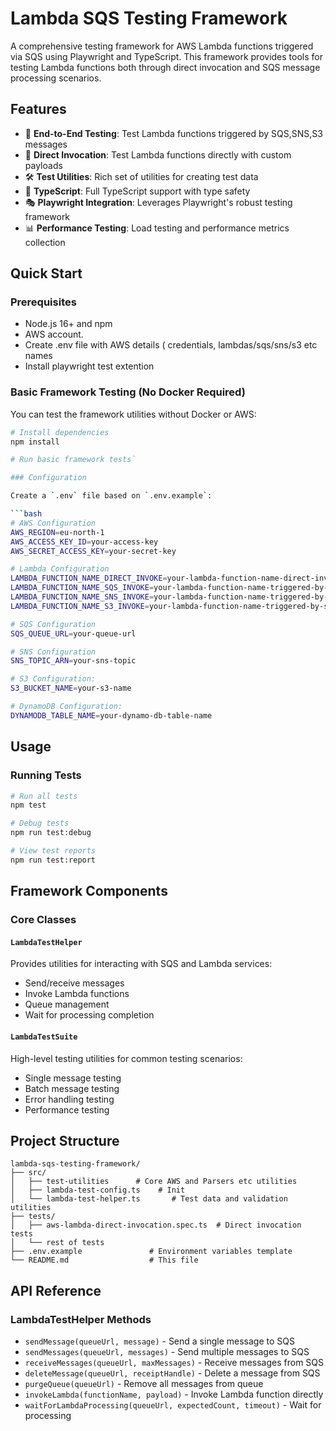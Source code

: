 # Lambda SQS Testing Framework

A comprehensive testing framework for AWS Lambda functions triggered via SQS using Playwright and TypeScript. This framework provides tools for testing Lambda functions both through direct invocation and SQS message processing scenarios.

## Features

- 🚀 **End-to-End Testing**: Test Lambda functions triggered by SQS,SNS,S3 messages
- 🎯 **Direct Invocation**: Test Lambda functions directly with custom payloads
- 🛠️ **Test Utilities**: Rich set of utilities for creating test data
- 📝 **TypeScript**: Full TypeScript support with type safety
- 🎭 **Playwright Integration**: Leverages Playwright's robust testing framework
- 📊 **Performance Testing**: Load testing and performance metrics collection

## Quick Start

### Prerequisites

- Node.js 16+ and npm
- AWS account.
- Create .env file with AWS details ( credentials, lambdas/sqs/sns/s3 etc names
- Install playwright test extention

### Basic Framework Testing (No Docker Required)

You can test the framework utilities without Docker or AWS:

```bash
# Install dependencies
npm install

# Run basic framework tests`

### Configuration

Create a `.env` file based on `.env.example`:

```bash
# AWS Configuration
AWS_REGION=eu-north-1
AWS_ACCESS_KEY_ID=your-access-key
AWS_SECRET_ACCESS_KEY=your-secret-key

# Lambda Configuration
LAMBDA_FUNCTION_NAME_DIRECT_INVOKE=your-lambda-function-name-direct-invocation
LAMBDA_FUNCTION_NAME_SQS_INVOKE=your-lambda-function-name-triggered-by-sqs
LAMBDA_FUNCTION_NAME_SNS_INVOKE=your-lambda-function-name-triggered-by-sns
LAMBDA_FUNCTION_NAME_S3_INVOKE=your-lambda-function-name-triggered-by-s3

# SQS Configuration
SQS_QUEUE_URL=your-queue-url

# SNS Configuration
SNS_TOPIC_ARN=your-sns-topic

# S3 Configuration:
S3_BUCKET_NAME=your-s3-name

# DynamoDB Configuration:
DYNAMODB_TABLE_NAME=your-dynamo-db-table-name
```

## Usage

### Running Tests

```bash
# Run all tests
npm test

# Debug tests
npm run test:debug

# View test reports
npm run test:report
```

## Framework Components

### Core Classes

#### `LambdaTestHelper`
Provides utilities for interacting with SQS and Lambda services:
- Send/receive messages
- Invoke Lambda functions
- Queue management
- Wait for processing completion

#### `LambdaTestSuite`
High-level testing utilities for common testing scenarios:
- Single message testing
- Batch message testing
- Error handling testing
- Performance testing

## Project Structure

```
lambda-sqs-testing-framework/
├── src/
│   ├── test-utilities      # Core AWS and Parsers etc utilities
│   ├── lambda-test-config.ts    # Init
│   └── lambda-test-helper.ts       # Test data and validation utilities
├── tests/
│   ├── aws-lambda-direct-invocation.spec.ts  # Direct invocation tests
│   └── rest of tests
├── .env.example               # Environment variables template
└── README.md                  # This file
```

## API Reference

### LambdaTestHelper Methods

- `sendMessage(queueUrl, message)` - Send a single message to SQS
- `sendMessages(queueUrl, messages)` - Send multiple messages to SQS
- `receiveMessages(queueUrl, maxMessages)` - Receive messages from SQS
- `deleteMessage(queueUrl, receiptHandle)` - Delete a message from SQS
- `purgeQueue(queueUrl)` - Remove all messages from queue
- `invokeLambda(functionName, payload)` - Invoke Lambda function directly
- `waitForLambdaProcessing(queueUrl, expectedCount, timeout)` - Wait for processing
